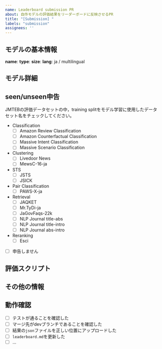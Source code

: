 ```yaml
---
name: Leaderboard submission PR
about: 自作モデルの評価結果をリーダーボードに反映させるPR
title: "[Submission] "
labels: "submission"
assignees: ''
---
```


<!-- 
PRを出していただき、ありがとうございます。
base branchを`dev`にするよう、お願いいたします。
-->

## モデルの基本情報
**name**: 
**type**:
**size**:
**lang**: ja / multilingual

## モデル詳細
<!-- 
学習手法，学習データなど，モデルの詳細について記載してください
-->


## seen/unseen申告
JMTEBの評価データセットの中，training splitをモデル学習に使用したデータセット名をチェックしてください。
* Classification
  * [ ] Amazon Review Classification
  * [ ] Amazon Counterfactual Classification
  * [ ] Massive Intent Classification
  * [ ] Massive Scenario Classification
* Clustering
  * [ ] Livedoor News
  * [ ] MewsC-16-ja
* STS
  * [ ] JSTS
  * [ ] JSICK
* Pair Classification
  * [ ] PAWS-X-ja
* Retrieval
  * [ ] JAQKET
  * [ ] Mr.TyDi-ja
  * [ ] JaGovFaqs-22k
  * [ ] NLP Journal title-abs
  * [ ] NLP Journal title-intro
  * [ ] NLP Journal abs-intro
* Reranking
  * [ ] Esci
* [ ] 申告しません


## 評価スクリプト
<!-- 
可能であれば評価用のスクリプトを記入してください。
モデルに合わせた特殊なセッティングは必ず書いてください。
-->

## その他の情報

## 動作確認
- [ ] テストが通ることを確認した
- [ ] マージ先がdevブランチであることを確認した
- [ ] 結果の`json`ファイルを正しい位置にアップロードした
- [ ] `leaderboard.md`を更新した
- [ ] ...

<!-- 
## その他
-->